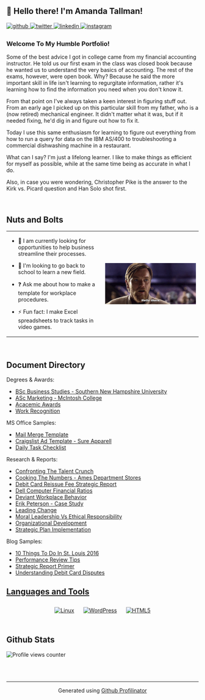 ## 👋 Hello there! I'm Amanda Tallman!  
  

<a href="https://github.com/amandatallman" target="_blank">
<img src=https://img.shields.io/badge/github-%2324292e.svg?&style=for-the-badge&logo=github&logoColor=white alt=github style="margin-bottom: 5px;" />
</a>
<a href="https://twitter.com/auntieyosu" target="_blank">
<img src=https://img.shields.io/badge/twitter-%2300acee.svg?&style=for-the-badge&logo=twitter&logoColor=white alt=twitter style="margin-bottom: 5px;" />
</a>
<a href="https://linkedin.com/in/amanda-tallman" target="_blank">
<img src=https://img.shields.io/badge/linkedin-%231E77B5.svg?&style=for-the-badge&logo=linkedin&logoColor=white alt=linkedin style="margin-bottom: 5px;" />
</a>
<a href="https://instagram.com/yosukette" target="_blank">
<img src=https://img.shields.io/badge/instagram-%23000000.svg?&style=for-the-badge&logo=instagram&logoColor=white alt=instagram style="margin-bottom: 5px;" />
</a>  
  



### Welcome To My Humble Portfolio!  
Some of the best advice I got in college came from my financial accounting instructor. He told us our first exam in the class was closed book because he wanted us to understand the very basics of accounting. The rest of the exams, however, were open book. Why? Because he said the more important skill in life isn't learning to regurgitate information, rather it's learning how to find the information you need when you don't know it. 

From that point on I've always taken a keen interest in figuring stuff out. From an early age I picked up on this particular skill from my father, who is a (now retired) mechanical engineer. It didn't matter what it was, but if it needed fixing, he'd dig in and figure out how to fix it. 

Today I use this same enthusiasm for learning to figure out everything from how to run a query for data on the IBM AS/400 to troubleshooting a commercial dishwashing machine in a restaurant. 

What can I say? I'm just a lifelong learner. I like to make things as efficient for myself as possible, while at the same time being as accurate in what I do. 

Also, in case you were wondering, Christopher Pike is the answer to the Kirk vs. Picard question and Han Solo shot first.  
  

<br/>  


## Nuts and Bolts  
<table><tr><td valign="center" width="50%">

- 🔭 I am currently looking for opportunities to help business streamline their processes.  
  

- 🌱 I'm looking to go back to school to learn a new field.  
  

- ❓ Ask me about how to make a template for workplace procedures.  
  

- ⚡ Fun fact: I make Excel spreadsheets to track tasks in video games.  


</td><td valign="center" width="50%">

<div align="center">
<img src="https://raw.githubusercontent.com/amandatallman/work-samples/main/assets/star-wars-obi-wan-kenobi.gif" align="center" style="width: 100%" />
</div>  


</td></tr></table>  

<br/>  

## Document Directory
Degrees & Awards:
  - <a href="https://github.com/amandatallman/work-samples/blob/3e5e4a2c84b3f88748aa9c8cce819704e26aad1b/SNHU%20AMT.pdf">BSc Business Studies - Southern New Hampshire University
  - <a href="https://github.com/amandatallman/work-samples/blob/3e5e4a2c84b3f88748aa9c8cce819704e26aad1b/McIntosh%20AMT.pdf">ASc Marketing - McIntosh College
  - <a href="https://github.com/amandatallman/work-samples/blob/3e5e4a2c84b3f88748aa9c8cce819704e26aad1b/College%20Awards.pdf">Acacemic Awards</a>
  - <a href="https://github.com/amandatallman/work-samples/blob/3e5e4a2c84b3f88748aa9c8cce819704e26aad1b/Work%20Recognition.pdf">Work Recognition</a>

  MS Office Samples:
  - <a href="https://github.com/amandatallman/work-samples/blob/3e5e4a2c84b3f88748aa9c8cce819704e26aad1b/Template%20-%20Fax%20Document%20Mail%20Merge.pdf">Mail Merge Template</a>
  - <a href="https://github.com/amandatallman/work-samples/blob/3e5e4a2c84b3f88748aa9c8cce819704e26aad1b/Template%20-%20Sure%20Apparel%20Craigslist%20Ad.pdf">Craigslist Ad Template - Sure Apparell
  - <a href="https://github.com/amandatallman/work-samples/blob/3e5e4a2c84b3f88748aa9c8cce819704e26aad1b/Dishwasher%20Checklist.pdf">Daily Task Checklist</a>

  Research & Reports:
  - <a href="https://github.com/amandatallman/work-samples/blob/d4ce4e1fcaedd67c3a4540e4640b7b9fb2204e6e/Reports/Confronting%20the%20Talent%20Crunch.pdf">Confronting The Talent Crunch</a>
  - <a href="https://github.com/amandatallman/work-samples/blob/d4ce4e1fcaedd67c3a4540e4640b7b9fb2204e6e/Reports/Cooking%20the%20Numbers.pdf">Cooking The Numbers - Ames Department Stores</a>
  - <a href="https://github.com/amandatallman/work-samples/blob/d4ce4e1fcaedd67c3a4540e4640b7b9fb2204e6e/Reports/Debit%20Card%20Reissue%20Fees.pdf">Debit Card Reissue Fee Strategic Report</a>
  - <a href="https://github.com/amandatallman/work-samples/blob/d4ce4e1fcaedd67c3a4540e4640b7b9fb2204e6e/Reports/Dell%20Computers%20Financial%20Ratios.pdf">Dell Computer Financial Ratios</a>
  - <a href="https://github.com/amandatallman/work-samples/blob/d4ce4e1fcaedd67c3a4540e4640b7b9fb2204e6e/Reports/Deviant%20Workplace%20Behavior.pdf">Deviant Workplace Behavior</a>
  - <a href="https://github.com/amandatallman/work-samples/blob/d4ce4e1fcaedd67c3a4540e4640b7b9fb2204e6e/Reports/Erik%20Peterson%20Case%20Study.pdf">Erik Peterson - Case Study</a>
  - <a href="https://github.com/amandatallman/work-samples/blob/d4ce4e1fcaedd67c3a4540e4640b7b9fb2204e6e/Reports/Leading%20Change%20Report.pdf">Leading Change</a>
  - <a href="https://github.com/amandatallman/work-samples/blob/d4ce4e1fcaedd67c3a4540e4640b7b9fb2204e6e/Reports/Moral%20Leadership%20vs%20Ethical%20Responsibility.pdf">Moral Leadership Vs Ethical Responsibility</a>
  - <a href="https://github.com/amandatallman/work-samples/blob/d4ce4e1fcaedd67c3a4540e4640b7b9fb2204e6e/Reports/Organizational%20Development.pdf">Organizational Development</a>
  - <a href="https://github.com/amandatallman/work-samples/blob/d4ce4e1fcaedd67c3a4540e4640b7b9fb2204e6e/Reports/Strategic%20Plan%20Implimentation.pdf">Strategic Plan Implementation</a>
  
  Blog Samples:
  - <a href="https://github.com/amandatallman/work-samples/blob/d4ce4e1fcaedd67c3a4540e4640b7b9fb2204e6e/blogs/Blog%20-%2010%20Things%20To%20Do%20In%20St%20Louis%20Apr%202016.pdf">10 Things To Do In St. Louis 2016</a>
  - <a href="https://github.com/amandatallman/work-samples/blob/d4ce4e1fcaedd67c3a4540e4640b7b9fb2204e6e/blogs/Blog%20-%20Perormance%20Review%20Tips.pdf">Performance Review Tips</a>
  - <a href="https://github.com/amandatallman/work-samples/blob/d4ce4e1fcaedd67c3a4540e4640b7b9fb2204e6e/blogs/Blog%20-%20A%20Primer%20for%20Writing%20Strategic%20Reports.pdf">Strategic Report Primer</a>
  - <a href="https://github.com/amandatallman/work-samples/blob/d4ce4e1fcaedd67c3a4540e4640b7b9fb2204e6e/blogs/Blog%20-%20Understanding%20Debit%20Card%20Disputes.pdf">Understanding Debit Card Disputes


## Languages and Tools  
<div align="center">  
<a href="https://www.linux.org/" target="_blank"><img style="margin: 10px" src="https://profilinator.rishav.dev/skills-assets/linux-original.svg" alt="Linux" height="25" /></a>  
<a href="https://wordpress.com/" target="_blank"><img style="margin: 10px" src="https://profilinator.rishav.dev/skills-assets/wordpress.png" alt="WordPress" height="25" /></a>  
<a href="https://en.wikipedia.org/wiki/HTML5" target="_blank"><img style="margin: 10px" src="https://profilinator.rishav.dev/skills-assets/html5-original-wordmark.svg" alt="HTML5" height="25" /></a>  
</div>  

<br/>  


## Github Stats  
![Profile views counter](https://komarev.com/ghpvc/?username=amandatallman&&style=flat-square)  
  

<br/>  


<br />

----
<div align="center">Generated using <a href="https://profilinator.rishav.dev/" target="_blank">Github Profilinator</a></div>
